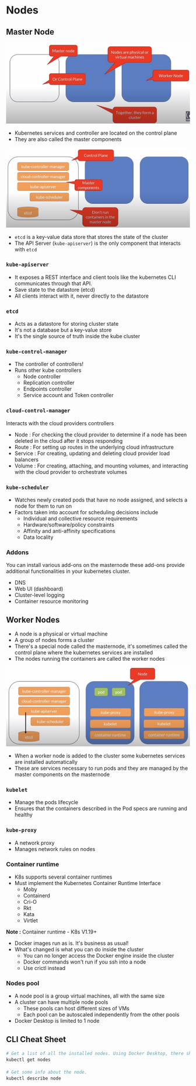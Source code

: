 # Nodes

## Master Node

![Master Node](./asset/master_node.jpg)

- Kubernetes services and controller are located on the control plane
- They are also called the master components

![Master Node 2](./asset/master_node_2.jpg)

- `etcd` is a key-value data store that stores the state of the cluster
- The API Server (`kube-apiserver`) is the only component that interacts with `etcd`

### `kube-apiserver`

- It exposes a REST interface and client tools like the kubernetes CLI communicates through that API.
- Save state to the datastore (etcd)
- All clients interact with it, never directly to the datastore

### `etcd`

- Acts as a datastore for storing cluster state
- It's not a database but a key-value store
- It's the single source of truth inside the kube cluster

### `kube-control-manager`

- The controller of controllers!
- Runs other kube controllers
  - Node controller
  - Replication controller
  - Endpoints controller
  - Service account and Token controller

### `cloud-control-manager`

Interacts with the cloud providers controllers

- Node : For checking the cloud provider to determine if a node has been deleted in the cloud after it stops responding
- Route : For setting up routes in the underlying cloud infrastructure
- Service : For creating, updating and deleting cloud provider load balancers
- Volume : For creating, attaching, and mounting volumes, and interacting with the cloud provider to orchestrate volumes

### `kube-scheduler`

- Watches newly created pods that have no node assigned, and selects a node for them to run on
- Factors taken into account for scheduling decisions include
  - Individual and collective resource requirements
  - Hardware/software/policy constraints
  - Affinity and anti-affinity specifications
  - Data locality

### Addons

You can install various add-ons on the masternode these add-ons provide additional functionalities in your kubernetes cluster.

- DNS
- Web UI (dashboard)
- Cluster-level logging
- Container resource monitoring

## Worker Nodes

- A node is a physical or virtual machine
- A group of nodes forms a cluster 
- There's a special node called the masternode, it's sometimes called the control plane where the kubernetes services are installed
- The nodes running the containers are called the worker nodes

![Worker Nodes](./asset/worker_node.jpg)

- When a worker node is added to the cluster some kubernetes services are installed automatically
- These are services necessary to run pods and they are managed by the master components on the masternode

### `kubelet`

- Manage the pods lifecycle
- Ensures that the containers described in the Pod specs are running and healthy

### `kube-proxy`

- A network proxy
- Manages network rules on nodes

### Container runtime

- K8s supports several container runtimes
- Must implement the Kubernetes Container Runtime Interface
  - Moby
  - Containerd
  - Cri-O
  - Rkt
  - Kata
  - Virtlet

**Note :** Container runtime - K8s V1.19+

- Docker images run as is. It's business as usual!
- What's changed is what you can do inside the cluster
  - You can no longer access the Docker engine inside the cluster
  - Docker commands won't run if you ssh into a node
  - Use crictl instead

### Nodes pool

- A node pool is a group virtual machines, all with the same size
- A cluster can have multiple node pools
  - These pools can host different sizes of VMs
  - Each pool can be autoscaled independently from the other pools
- Docker Desktop is limited to 1 node

## CLI Cheat Sheet

```bash
# Get a list of all the installed nodes. Using Docker Desktop, there should be only one.
kubectl get nodes

# Get some info about the node.
kubectl describe node
```
